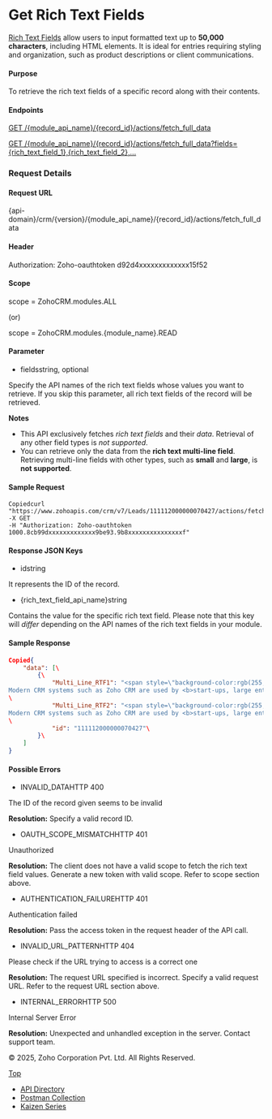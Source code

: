 
# Get Rich Text Fields

[Rich Text Fields](https://help.zoho.com/portal/en/kb/crm/customize-crm-account/customizing-fields/articles/types-of-fields#Rich_Text_Field) allow users to input formatted text up to **50,000 characters**, including HTML elements. It is ideal for entries requiring styling and organization, such as product descriptions or client communications.

#### Purpose

To retrieve the rich text fields of a specific record along with their contents.

#### Endpoints

[GET /{module\_api\_name}/{record\_id}/actions/fetch\_full\_data](https://www.zoho.com/crm/developer/docs/api/v7/get-rich-text-fields.html)

[GET /{module\_api\_name}/{record\_id}/actions/fetch\_full\_data?fields={rich\_text\_field\_1},{rich\_text\_field\_2},...](https://www.zoho.com/crm/developer/docs/api/v7/get-rich-text-fields.html)

### Request Details

#### Request URL

{api-domain}/crm/{version}/{module\_api\_name}/{record\_id}/actions/fetch\_full\_data

#### Header

Authorization: Zoho-oauthtoken d92d4xxxxxxxxxxxxx15f52

#### Scope

scope = ZohoCRM.modules.ALL

(or)

scope = ZohoCRM.modules.{module\_name}.READ

#### Parameter

- fieldsstring, optional



Specify the API names of the rich text fields whose values you want to retrieve. If you skip this parameter, all rich text fields of the record will be retrieved.


**Notes**

- This API exclusively fetches _rich text fields_ and their _data_. Retrieval of any other field types is _not supported_.
- You can retrieve only the data from the **rich text multi-line field**. Retrieving multi-line fields with other types, such as **small** and **large**, is **not supported**.

#### Sample Request

``` curl
Copiedcurl "https://www.zohoapis.com/crm/v7/Leads/111112000000070427/actions/fetch_full_data"
-X GET
-H "Authorization: Zoho-oauthtoken 1000.8cb99dxxxxxxxxxxxxx9be93.9b8xxxxxxxxxxxxxxxf"

```

#### Response JSON Keys

- idstring



It represents the ID of the record.

- {rich\_text\_field\_api\_name}string



Contains the value for the specific rich text field. Please note that this key will _differ_ depending on the API names of the rich text fields in your module.


#### Sample Response

``` json
Copied{
    "data": [\
        {\
            "Multi_Line_RTF1": "<span style=\"background-color:rgb(255, 255, 0)\"><b><i>Zoho CRM</i></b></span> can be easily customized to meet the specific needs of any business type and size.\
Modern CRM systems such as Zoho CRM are used by <b>start-ups, large enterprises, and verticals like real-estate, healthcare, insurance, legal, media, restaurants, travel, banking, tax, freelancers, and non-profits to increase their sales, marketing, and customer support efforts</b>.",\
\
            "Multi_Line_RTF2": "<span style=\"background-color:rgb(255, 255, 0)\"><b><i>Zoho CRM</i></b></span> can be easily customized to meet the specific needs of any business type and size.\
Modern CRM systems such as Zoho CRM are used by <b>start-ups, large enterprises, and verticals like real-estate, healthcare, insurance, legal, media, restaurants, travel, banking, tax, freelancers, and non-profits to increase their sales, marketing, and customer support efforts</b>.",\
\
            "id": "111112000000070427"\
        }\
    ]
}
```

#### Possible Errors

- INVALID\_DATAHTTP 400



The ID of the record given seems to be invalid

**Resolution:** Specify a valid record ID.

- OAUTH\_SCOPE\_MISMATCHHTTP 401



Unauthorized

**Resolution:** The client does not have a valid scope to fetch the rich text field values. Generate a new token with valid scope. Refer to scope section above.

- AUTHENTICATION\_FAILUREHTTP 401



Authentication failed

**Resolution:** Pass the access token in the request header of the API call.

- INVALID\_URL\_PATTERNHTTP 404



Please check if the URL trying to access is a correct one

**Resolution:** The request URL specified is incorrect. Specify a valid request URL. Refer to the request URL section above.

- INTERNAL\_ERRORHTTP 500



Internal Server Error

**Resolution:** Unexpected and unhandled exception in the server. Contact support team.


© 2025, Zoho Corporation Pvt. Ltd. All Rights Reserved.

[Top](https://www.zoho.com/crm/developer/docs/api/v7/get-rich-text-fields.html#top)

- [API Directory](https://www.zoho.com/crm/developer/docs/api-directory.html?source_from=qlink_)
- [Postman Collection](https://www.postman.com/zohocrmdevelopers/workspace/zoho-crm-developers/overview?source_from=qlink_)
- [Kaizen Series](https://www.zoho.com/crm/developer/docs/kaizen-series-directory.html?source_from=qlink_)